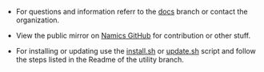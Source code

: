* For questions and information referr to the [docs](http://github.com/janbiasi/pixel-run/blob/docs/README.md) branch or contact the organization.

* View the public mirror on [Namics GitHub](http://gitub.com/namics/pixel-run) for contribution or other stuff.

* For installing or updating use the [install.sh](https://github.com/namics/pixel-run/blob/utility/install.sh) or [update.sh](https://github.com/namics/pixel-run/blob/utility/update.sh) script and follow the steps listed in the Readme of the utility branch.

